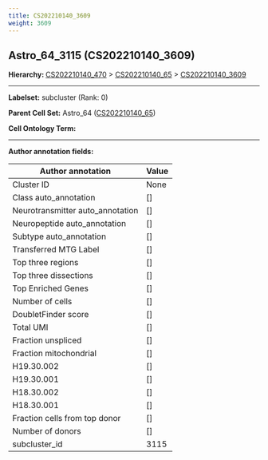 ```yaml
---
title: CS202210140_3609
weight: 3609
---
```

## Astro_64_3115 (CS202210140_3609)
<b>Hierarchy: </b>
[CS202210140_470](cell_sets/CS202210140_470.md) >
[CS202210140_65](cell_sets/CS202210140_65.md) >
[CS202210140_3609](cell_sets/CS202210140_3609.md)

---


**Labelset:** subcluster (Rank: 0)

**Parent Cell Set:** Astro_64 ([CS202210140_65](cell_sets/CS202210140_65.md))



**Cell Ontology Term:** 

[MARKER GENES.]: #


---

[TRANSFERRED ANNOTATIONS.]: #


[AUTHOR ANNOTATION FIELDS.]: #


**Author annotation fields:**

| Author annotation | Value |
|-------------------|-------|
|Cluster ID|None|
|Class auto_annotation|[]|
|Neurotransmitter auto_annotation|[]|
|Neuropeptide auto_annotation|[]|
|Subtype auto_annotation|[]|
|Transferred MTG Label|[]|
|Top three regions|[]|
|Top three dissections|[]|
|Top Enriched Genes|[]|
|Number of cells|[]|
|DoubletFinder score|[]|
|Total UMI|[]|
|Fraction unspliced|[]|
|Fraction mitochondrial|[]|
|H19.30.002|[]|
|H19.30.001|[]|
|H18.30.002|[]|
|H18.30.001|[]|
|Fraction cells from top donor|[]|
|Number of donors|[]|
|subcluster_id|3115|
